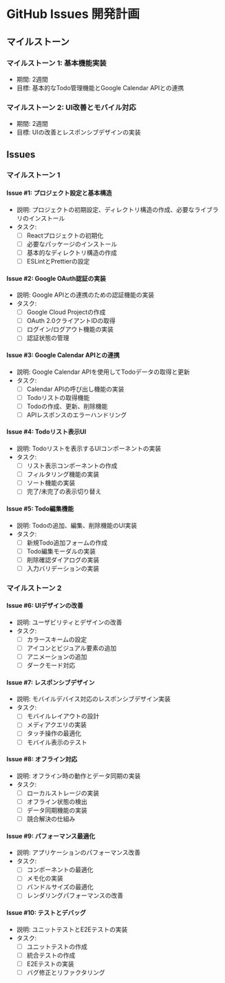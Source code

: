 # GitHub Issues 開発計画

## マイルストーン

### マイルストーン 1: 基本機能実装
- 期間: 2週間
- 目標: 基本的なTodo管理機能とGoogle Calendar APIとの連携

### マイルストーン 2: UI改善とモバイル対応
- 期間: 2週間
- 目標: UIの改善とレスポンシブデザインの実装

## Issues

### マイルストーン 1

#### Issue #1: プロジェクト設定と基本構造
- 説明: プロジェクトの初期設定、ディレクトリ構造の作成、必要なライブラリのインストール
- タスク:
  - [ ] Reactプロジェクトの初期化
  - [ ] 必要なパッケージのインストール
  - [ ] 基本的なディレクトリ構造の作成
  - [ ] ESLintとPrettierの設定

#### Issue #2: Google OAuth認証の実装
- 説明: Google APIとの連携のための認証機能の実装
- タスク:
  - [ ] Google Cloud Projectの作成
  - [ ] OAuth 2.0クライアントIDの取得
  - [ ] ログイン/ログアウト機能の実装
  - [ ] 認証状態の管理

#### Issue #3: Google Calendar APIとの連携
- 説明: Google Calendar APIを使用してTodoデータの取得と更新
- タスク:
  - [ ] Calendar APIの呼び出し機能の実装
  - [ ] Todoリストの取得機能
  - [ ] Todoの作成、更新、削除機能
  - [ ] APIレスポンスのエラーハンドリング

#### Issue #4: Todoリスト表示UI
- 説明: Todoリストを表示するUIコンポーネントの実装
- タスク:
  - [ ] リスト表示コンポーネントの作成
  - [ ] フィルタリング機能の実装
  - [ ] ソート機能の実装
  - [ ] 完了/未完了の表示切り替え

#### Issue #5: Todo編集機能
- 説明: Todoの追加、編集、削除機能のUI実装
- タスク:
  - [ ] 新規Todo追加フォームの作成
  - [ ] Todo編集モーダルの実装
  - [ ] 削除確認ダイアログの実装
  - [ ] 入力バリデーションの実装

### マイルストーン 2

#### Issue #6: UIデザインの改善
- 説明: ユーザビリティとデザインの改善
- タスク:
  - [ ] カラースキームの設定
  - [ ] アイコンとビジュアル要素の追加
  - [ ] アニメーションの追加
  - [ ] ダークモード対応

#### Issue #7: レスポンシブデザイン
- 説明: モバイルデバイス対応のレスポンシブデザイン実装
- タスク:
  - [ ] モバイルレイアウトの設計
  - [ ] メディアクエリの実装
  - [ ] タッチ操作の最適化
  - [ ] モバイル表示のテスト

#### Issue #8: オフライン対応
- 説明: オフライン時の動作とデータ同期の実装
- タスク:
  - [ ] ローカルストレージの実装
  - [ ] オフライン状態の検出
  - [ ] データ同期機能の実装
  - [ ] 競合解決の仕組み

#### Issue #9: パフォーマンス最適化
- 説明: アプリケーションのパフォーマンス改善
- タスク:
  - [ ] コンポーネントの最適化
  - [ ] メモ化の実装
  - [ ] バンドルサイズの最適化
  - [ ] レンダリングパフォーマンスの改善

#### Issue #10: テストとデバッグ
- 説明: ユニットテストとE2Eテストの実装
- タスク:
  - [ ] ユニットテストの作成
  - [ ] 統合テストの作成
  - [ ] E2Eテストの実装
  - [ ] バグ修正とリファクタリング
